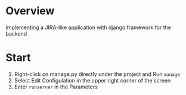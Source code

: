 # Overview
Implementing a JIRA-like application with django framework for the backend

# Start
1. Right-click on manage.py directly under the project and Run `manage`
1. Select Edit Configulation in the upper right corner of the screen
1. Enter `runserver` in the Parameters
